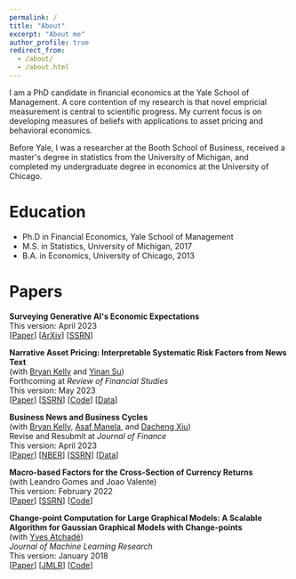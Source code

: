 ```yaml
---
permalink: /
title: "About"
excerpt: "About me"
author_profile: true
redirect_from: 
  - /about/
  - /about.html
---
```

I am a PhD candidate in financial economics at the Yale School of Management.  A core contention of my research is that novel empricial measurement is central to scientific progress.  My current focus is on developing measures of beliefs with applications to asset pricing and behavioral economics.

Before Yale, I was a researcher at the Booth School of Business, received a master's degree in statistics from the University of Michigan, and completed my undergraduate degree in economics at the University of Chicago.

Education
======
* Ph.D in Financial Economics, Yale School of Management
* M.S. in Statistics, University of Michigan, 2017
* B.A. in Economics, University of Chicago, 2013

Papers
======
**Surveying Generative AI's Economic Expectations**\
   This version: April 2023\
  \[[Paper](../files/survey_AI.pdf)\] \[[ArXiv](https://arxiv.org/abs/2305.02823)\] \[[SSRN](https://papers.ssrn.com/sol3/papers.cfm?abstract_id=4430515)\]

**Narrative Asset Pricing: Interpretable Systematic Risk Factors from News Text**\
   (with [Bryan Kelly](https://www.bryankellyacademic.org/) and [Yinan Su](https://www.suyinan.com/))\
   Forthcoming at *Review of Financial Studies*\
   This version: May 2023\
   \[[Paper](../files/narrative_AP.pdf)\] \[[SSRN](https://papers.ssrn.com/sol3/papers.cfm?abstract_id=3895277)\] \[[Code](https://github.com/lbybee/regipca)\] \[[Data](https://dataverse.harvard.edu/dataset.xhtml?persistentId=doi:10.7910/DVN/VIWCTK)\]

**Business News and Business Cycles**\
   (with [Bryan Kelly](https://www.bryankellyacademic.org/), [Asaf Manela](https://asafmanela.github.io/), and [Dacheng Xiu](https://dachxiu.chicagobooth.edu/))\
   Revise and Resubmit at *Journal of Finance*\
   This version: April 2023\
   \[[Paper](../files/BNBC.pdf)\] \[[NBER](https://www.nber.org/papers/w29344)\] \[[SSRN](https://papers.ssrn.com/sol3/papers.cfm?abstract_id=3446225)\] \[[Data](http://structureofnews.com/)\]

**Macro-based Factors for the Cross-Section of Currency Returns**\
    (with Leandro Gomes and Joao Valente)\
    This version: February 2022\
   \[[Paper](../files/mIPCA.pdf)\] \[[SSRN](https://papers.ssrn.com/sol3/papers.cfm?abstract_id=4400205)\] \[[Code](https://github.com/bkelly-lab/ipca)\]

**Change-point Computation for Large Graphical Models: A Scalable Algorithm for Gaussian Graphical Models with Change-points**\
    (with [Yves Atchadé](https://math.bu.edu/people/atchade/))\
    *Journal of Machine Learning Research*\
    This version: January 2018\
   \[[Paper](../files/GCP.pdf)\] \[[JMLR](https://www.jmlr.org/papers/volume19/17-218/17-218.pdf)\] \[[Code](https://cran.r-project.org/web/packages/changepointsHD/index.html)\]
